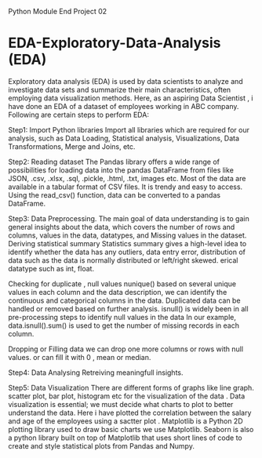 
Python Module End Project 02
# EDA-Exploratory-Data-Analysis (EDA)

Exploratory data analysis (EDA) is used by data scientists to analyze and investigate data sets and summarize their main characteristics, often employing data visualization methods. Here, as an aspiring Data Scientist , i have done an EDA of a dataset of employees working in ABC company. Following are certain steps to perform EDA:

Step1: Import Python libraries Import all libraries which are required for our analysis, such as Data Loading, Statistical analysis, Visualizations, Data Transformations, Merge and Joins, etc.

Step2: Reading dataset The Pandas library offers a wide range of possibilities for loading data into the pandas DataFrame from files like JSON, .csv, .xlsx, .sql, .pickle, .html, .txt, images etc. Most of the data are available in a tabular format of CSV files. It is trendy and easy to access. Using the read_csv() function, data can be converted to a pandas DataFrame.

Step3: Data Preprocessing. The main goal of data understanding is to gain general insights about the data, which covers the number of rows and columns, values in the data, datatypes, and Missing values in the dataset.
Deriving statistical summary Statistics summary gives a high-level idea to identify whether the data has any outliers, data entry error, distribution of data such as the data is normally distributed or left/right skewed. erical datatype such as int, float.

Checking for duplicate , null values nunique() based on several unique values in each column and the data description, we can identify the continuous and categorical columns in the data. Duplicated data can be handled or removed based on further analysis.
isnull() is widely been in all pre-processing steps to identify null values in the data In our example, data.isnull().sum() is used to get the number of missing records in each column.

Dropping or Filling data we can drop one more columns or rows with null values. or can fill it with 0 , mean or median.

Step4: Data Analysing Retreiving meaningfull insights.

Step5: Data Visualization There are different forms of graphs like line graph. scatter plot, bar plot, histogram etc for the visualization of the data . Data visualization is essential; we must decide what charts to plot to better understand the data. Here i have plotted the correlation between the salary and age of the employees using a sactter plot . Matplotlib is a Python 2D plotting library used to draw basic charts we use Matplotlib. Seaborn is also a python library built on top of Matplotlib that uses short lines of code to create and style statistical plots from Pandas and Numpy.
